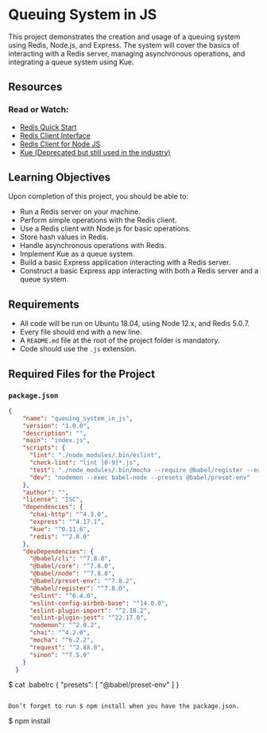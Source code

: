 # Queuing System in JS

This project demonstrates the creation and usage of a queuing system using Redis, Node.js, and Express. The system will cover the basics of interacting with a Redis server, managing asynchronous operations, and integrating a queue system using Kue.

## Resources

### Read or Watch:
- [Redis Quick Start](https://redis.io/docs/latest/integrate/)
- [Redis Client Interface](https://redis.io/docs/latest/develop/connect/cli/)
- [Redis Client for Node JS](https://github.com/redis/node-redis)
- [Kue (Deprecated but still used in the industry)](https://github.com/redis/node-redis)

## Learning Objectives

Upon completion of this project, you should be able to:

- Run a Redis server on your machine.
- Perform simple operations with the Redis client.
- Use a Redis client with Node.js for basic operations.
- Store hash values in Redis.
- Handle asynchronous operations with Redis.
- Implement Kue as a queue system.
- Build a basic Express application interacting with a Redis server.
- Construct a basic Express app interacting with both a Redis server and a queue system.

## Requirements

- All code will be run on Ubuntu 18.04, using Node 12.x, and Redis 5.0.7.
- Every file should end with a new line.
- A `README.md` file at the root of the project folder is mandatory.
- Code should use the `.js` extension.

## Required Files for the Project

### `package.json`
```json
{
    "name": "queuing_system_in_js",
    "version": "1.0.0",
    "description": "",
    "main": "index.js",
    "scripts": {
      "lint": "./node_modules/.bin/eslint",
      "check-lint": "lint [0-9]*.js",
      "test": "./node_modules/.bin/mocha --require @babel/register --exit",
      "dev": "nodemon --exec babel-node --presets @babel/preset-env"
    },
    "author": "",
    "license": "ISC",
    "dependencies": {
      "chai-http": "^4.3.0",
      "express": "^4.17.1",
      "kue": "^0.11.6",
      "redis": "^2.8.0"
    },
    "devDependencies": {
      "@babel/cli": "^7.8.0",
      "@babel/core": "^7.8.0",
      "@babel/node": "^7.8.0",
      "@babel/preset-env": "^7.8.2",
      "@babel/register": "^7.8.0",
      "eslint": "^6.4.0",
      "eslint-config-airbnb-base": "^14.0.0",
      "eslint-plugin-import": "^2.18.2",
      "eslint-plugin-jest": "^22.17.0",
      "nodemon": "^2.0.2",
      "chai": "^4.2.0",
      "mocha": "^6.2.2",
      "request": "^2.88.0",
      "sinon": "^7.5.0"
    }
  }


```
$ cat .babelrc
{
  "presets": [
    "@babel/preset-env"
  ]
}
```

Don’t forget to run $ npm install when you have the package.json.

```
$ npm install
```
